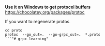  **Use it on Windows to get protocol buffers**
https://chocolatey.org/packages/protoc



If you want to regenerate protos.
```
cd proto
protoc  --go_out=.  --go-grpc_out=.  *.proto
```"# grpc-learning" 

